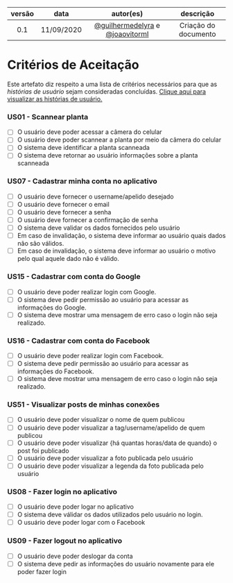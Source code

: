 | versão |    data    |                                                autor(es)                                                |      descrição       |
| :----: | :--------: | :-----------------------------------------------------------------------------------------------------: | :------------------: |
|  0.1   | 11/09/2020 | [@guilhermedelyra](https://github.com/guilhermedelyra) e [@joaovitorml](https://github.com/joaovitorml) | Criação do documento |

# Critérios de Aceitação

Este artefato diz respeito a uma lista de critérios necessários para que as _histórias de usuário_ sejam consideradas concluídas.
[Clique aqui para visualizar as histórias de usuário.](./product_backlog.md)

### US01 - Scannear planta

- [ ] O usuário deve poder acessar a câmera do celular
- [ ] O usuário deve poder scannear a planta por meio da câmera do celular
- [ ] O sistema deve identificar a planta scanneada
- [ ] O sistema deve retornar ao usuário informações sobre a planta scanneada

### US07 - Cadastrar minha conta no aplicativo

- [ ] O usuário deve fornecer o username/apelido desejado
- [ ] O usuário deve fornecer o email
- [ ] O usuário deve fornecer a senha
- [ ] O usuário deve fornecer a confirmação de senha
- [ ] O sistema deve validar os dados fornecidos pelo usuário
- [ ] Em caso de invalidação, o sistema deve informar ao usuário quais dados não são válidos.
- [ ] Em caso de invalidação, o sistema deve informar ao usuário o motivo pelo qual aquele dado não é válido.

### US15 - Cadastrar com conta do Google

- [ ] O usuário deve poder realizar login com Google.
- [ ] O sistema deve pedir permissão ao usuário para acessar as informações do Google.
- [ ] O sistema deve mostrar uma mensagem de erro caso o login não seja realizado.

### US16 - Cadastrar com conta do Facebook

- [ ] O usuário deve poder realizar login com Facebook.
- [ ] O sistema deve pedir permissão ao usuário para acessar as informações do Facebook.
- [ ] O sistema deve mostrar uma mensagem de erro caso o login não seja realizado.

### US51 - Visualizar posts de minhas conexões

- [ ] O usuário deve poder visualizar o nome de quem publicou
- [ ] O usuário deve poder visualizar a tag/username/apelido de quem publicou
- [ ] O usuário deve poder visualizar {há quantas horas/data de quando} o post foi publicado
- [ ] O usuário deve poder visualizar a foto publicada pelo usuário
- [ ] O usuário deve poder visualizar a legenda da foto publicada pelo usuário

### US08 - Fazer login no aplicativo

- [ ] O usuário deve poder logar no aplicativo
- [ ] O sistema deve válidar os dados utilizados pelo usuário no login.
- [ ] O usuário deve poder logar com o Facebook

### US09 - Fazer logout no aplicativo

- [ ] O usuário deve poder deslogar da conta
- [ ] O sistema deve pedir as informações do usuário novamente para ele poder fazer login

<!-- ```

### US003 - visualizar meu perfil

- [ ] O usuário deve poder visualizar seu nome de usuário.
- [ ] O usuário deve poder visualizar sua foto.
- [ ] O usuário deve poder visualizar a quantidade de Ribons que ele possui.
- [ ] O usuário deve poder visualizar a quantidade de Ribons doados.
- [ ] O usuário deve poder visualizar a quantidade de dias que ele ajudou cada causa.

### - visualizar trending posts das comunidades que participo
```

|  ID  |     Épico      |       eu como       |                                          quero                                           |          para          | Prioridade |
| :--: | :------------: | :-----------------: | :--------------------------------------------------------------------------------------: | :--------------------: | :--------: |
| US01 |     Perfil     |       Usuário       |                                Fazer login no aplicativo                                 |           -            |    Must    |
| US02 |     Perfil     |       Usuário       |                           Cadastrar minha conta no aplicativo                            |           -            |    Must    |
| US03 |     Perfil     |       Usuário       |                                Fazer logout no aplicativo                                |           -            |    Must    |
| US04 |     Perfil     |       Usuário       |                       Alterar os dados cadastrados na minha conta                        |           -            |    Must    |
| US05 |     Perfil     |       Usuário       |                                   Deletar minha conta                                    |           -            |    Must    |
| US06 |     Perfil     |       Usuário       |                                    Cadastrar meu nome                                    |           -            |    Must    |
| US07 |     Perfil     |       Usuário       |                                   Cadastrar meu e-mail                                   |           -            |    Must    |
| US08 |     Perfil     |       Usuário       |                             Cadastrar minha senha de acesso                              |           -            |    Must    |
| US09 |     Perfil     |       Usuário       |                              Cadastrar com conta da Google                               |           -            |    Want    |
| US10 |     Perfil     |       Usuário       |                             Cadastrar com conta do Facebook                              |           -            |    Want    |
| US11 |   Planta-dex   |       Usuário       |                                     Scannear planta                                      |           0            |    Must    |
| US12 |   Planta-dex   |       Usuário       |                                 Visualizar minha coleção                                 |           -            |    Must    |
| US13 |  Minha Planta  |       Usuário       |                             Adicionar apelido à minha planta                             |           q            |   Could    |
| US14 |  Minha Planta  |       Usuário       |                    Visualizar a data de quando a planta foi coletada                     |           -            |   Could    |
| US15 |  Minha Planta  |       Usuário       |               Visualizar, no mapa, onde a planta selecionada fora coletada               |           -            |   Could    |
| US16 |  Minha Planta  |       Usuário       |                           Definir configurações de notificação                           |           ta           |   Could    |
| US17 |   Comunidade   |       Usuário       |                             Visualizar membros da comunidade                             |           -            |   Could    |
| US18 |   Comunidade   |       Usuário       |                       Visualizar timeline (de posts) da comunidade                       |           -            |   Could    |
| US19 |   Comunidade   |       Usuário       |           Visualizar a privacidade (publica, privada ou secreta) da comunidade           |           -            |   Could    |
| US20 |   Comunidade   |       Usuário       |                                 Entrar em uma comunidade                                 |           -            |   Could    |
| US21 |   Comunidade   |       Usuário       |                                  Sair de uma comunidade                                  |           -            |   Could    |
| US22 |   Comunidade   |       Usuário       |                                     Criar comunidade                                     |           -            |   Could    |
| US23 |   Comunidade   | Dono de Comunidade  |                                    Deletar comunidade                                    |           -            |   Could    |
| US24 |   Comunidade   | Dono de Comunidade  |                           Alterar configurações da comunidade                            |           -            |   Could    |
| US25 |   Comunidade   | Dono de Comunidade  |                  Enviar convite para usuários ingressarem na comunidade                  |           -            |   Could    |
| US26 |   Comunidade   | Dono de Comunidade  |                              Expulsar membro da comunidade                               |           -            |   Could    |
| US27 |     Tópico     |       Usuário       |                            Criar tópico em um fórum de planta                            |           -            |    Must    |
| US28 |     Tópico     |       Usuário       |                               Editar tópico criado por mim                               |           -            |    Must    |
| US29 |     Tópico     |       Usuário       |                             Deletar o tópico criado por mim                              |           -            |    Must    |
| US30 |     Tópico     |       Usuário       |                              Criar comentário em um tópico                               |           -            |    Must    |
| US31 |     Tópico     |       Usuário       |                              Remover um comentário que fiz                               |           -            |    Must    |
| US32 |     Tópico     |       Usuário       |                           Upvote e downvote em uma comentário                            |           -            |    Must    |
| US33 | Card de Planta |       Usuário       |                   Visualizar a primeira pessoa no mundo que coletou-a                    |           -            |   Could    |
| US34 | Card de Planta |       Usuário       |                    Visualizar quantas vezes a planta ja fora coletada                    |           -            |   Could    |
| US35 | Card de Planta |       Usuário       |                         Visualizar instruções de como cultiva-la                         |           -            |    Must    |
| US36 | Card de Planta |       Usuário       |                        Visualizar o status de extinçao da planta                         |           -            |    Want    |
| US37 | Card de Planta |       Usuário       |           Visualizar potenciais usos culinários da planta (caso seja cabível)            |           -            |   Could    |
| US38 | Card de Planta |       Usuário       |                          Visualizar o nome científico da planta                          |           -            |    Must    |
| US39 | Card de Planta |       Usuário       |                            Visualizar o nome comum da planta                             |           -            |    Must    |
| US40 | Card de Planta |       Usuário       |                       Visualizar uma imagem de “perfil” da planta                        |           -            |    Must    |
| US41 | Card de Planta |       Usuário       | Visualizar ícone indicando quanta exposição à luz (pouca/média/muita) a planta necessita |           -            |    Must    |
| US42 | Card de Planta |       Usuário       |  Visualizar ícone indicando quantas vezes há de se regar a planta em média semanalmente  |           -            |    Must    |
| US43 | Card de Planta |       Usuário       |         Visualizar ícone indicando o tamanho/porte da planta (pequena...grande)          |           -            |    Must    |
| US44 |     Fórum      | Mantenedor de fórum |                                     Excluir tópicos                                      |           -            |    Must    |
| US45 |     Fórum      | Mantenedor de fórum |                                    Excluir comentário                                    |           -            |    Must    |
| US46 |     Fórum      | Mantenedor de fórum |                                  Banir usuário do fórum                                  |           -            |    Must    |
| US47 |   Favoritos    |       Usuário       |                           Adicionar planta aos meus Favoritos                            |           -            |   Could    |
| US48 |   Favoritos    |       Usuário       |                     Remover uma planta da minha coleção de favoritos                     |           -            |   Could    |
| US49 |   Favoritos    |       Usuário       |                          Visualizar minha coleção de favoritos                           |           -            |   Could    |
| US50 |      Feed      |       Usuário       |                                 Publicar fotos & textos                                  |           -            |    Want    |
| US51 |      Feed      |       Usuário       |                           Visualizar posts de minhas conexões                            |           -            |    Want    |
| US52 |      Feed      |       Usuário       |               Visualizar trending topics sobre minhas plantas favoritadas                |           -            |    Want    |
| US53 |      Feed      |       Usuário       |                  Curtir/descurtir posts que aparecem na minha timeline                   |           -            |    Want    |
| US54 |      Feed      |       Usuário       |                     Salvar um post na minha coleção de Posts Salvos                      |           -            |    Want    |
| US55 |      Feed      |       Usuário       |                          Comentar em um post na minha timeline                           |           -            |    Want    |
| US56 |      Feed      |       Usuário       |                       Remover um comentario que fiz em algum post                        |           -            |    Want    |
| US57 |       -        |    Desenvolvedor    |                                   Um ambiente estável                                    | desenvolver meu código |    Must    | -->
